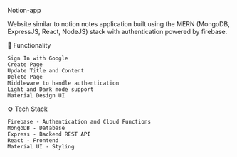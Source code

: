 Notion-app

Website similar to notion notes application built using the MERN (MongoDB, ExpressJS, React, NodeJS) stack with authentication powered by firebase.

📝 Functionality

    Sign In with Google
    Create Page
    Update Title and Content
    Delete Page
    Middleware to handle authentication
    Light and Dark mode support
    Material Design UI

⚙️ Tech Stack

    Firebase - Authentication and Cloud Functions
    MongoDB - Database
    Express - Backend REST API
    React - Frontend
    Material UI - Styling
